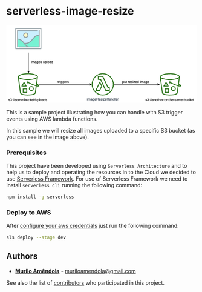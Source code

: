 # serverless-image-resize

![Flow](docs/images/serverless-image-resize-flow.png)

This is a sample project illustrating how you can handle with S3 trigger events using AWS lambda functions.

In this sample we will resize all images uploaded to a specific S3 bucket (as you can see in the image above).

### Prerequisites

This project have been developed using `Serverless Architecture` and to help us to deploy and operating the resources in to the Cloud we decided to use [Serverless Framework](https://serverless.com). For use of Serverless Framework we need to install `serverless cli` running the following command:

```bash
npm install -g serverless
```

### Deploy to AWS

After [configure your aws credentials](https://docs.aws.amazon.com/pt_br/cli/latest/userguide/cli-chap-configure.html) just run the following command:

```bash
sls deploy --stage dev
```

## Authors

* **[Murilo Amêndola](https://www.linkedin.com/in/muriloamendola/)** - <muriloamendola@gmail.com>

See also the list of [contributors](https://github.com/muriloamendola/graphql-serverless/contributors) who participated in this project.
